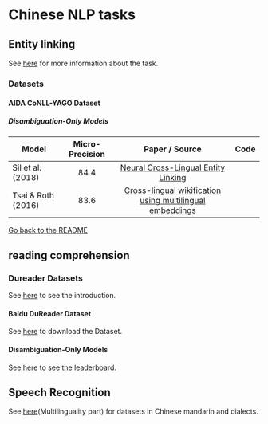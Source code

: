 # Chinese NLP tasks

## Entity linking

See [here](../english/entity_linking.md) for more information about the task.

### Datasets

#### AIDA CoNLL-YAGO Dataset

##### Disambiguation-Only Models

|  Model | Micro-Precision | Paper / Source | Code | 
| ------------- | :-----:| :----: | :----: |
| Sil et al. (2018) | 84.4 | [Neural Cross-Lingual Entity Linking](https://www.aaai.org/ocs/index.php/AAAI/AAAI18/paper/view/16501/16101) | |
| Tsai & Roth (2016) | 83.6 | [Cross-lingual wikification using multilingual embeddings](http://cogcomp.org/papers/TsaiRo16b.pdf) | |

[Go back to the README](../README.md)

## reading comprehension

### Dureader Datasets
See [here](https://ai.baidu.com/broad/introduction?dataset=dureader) to see the introduction.

#### Baidu DuReader Dataset
See [here](https://ai.baidu.com/broad/download?dataset=dureader) to download the Dataset.

#### Disambiguation-Only Models
See [here](https://ai.baidu.com/broad/leaderboard?dataset=dureader) to see the leaderboard.

## Speech Recognition

See [here](https://github.com/Nativeatom/NaturalLanguageProcessing)(Multilinguality part) for datasets in Chinese mandarin and dialects.
